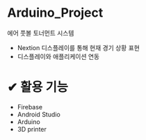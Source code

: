 # Arduino_Project
에어 풋볼 토너먼트 시스템
<br>
- Nextion 디스플레이를 통해 현재 경기 상황 표현
- 디스플레이와 애플리케이션 연동

# ✔ 활용 기능
- Firebase
- Android Studio
- Arduino
- 3D printer
